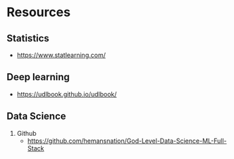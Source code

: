 # Resources

## Statistics

- https://www.statlearning.com/

## Deep learning

- https://udlbook.github.io/udlbook/

## Data Science

1. Github
   - https://github.com/hemansnation/God-Level-Data-Science-ML-Full-Stack